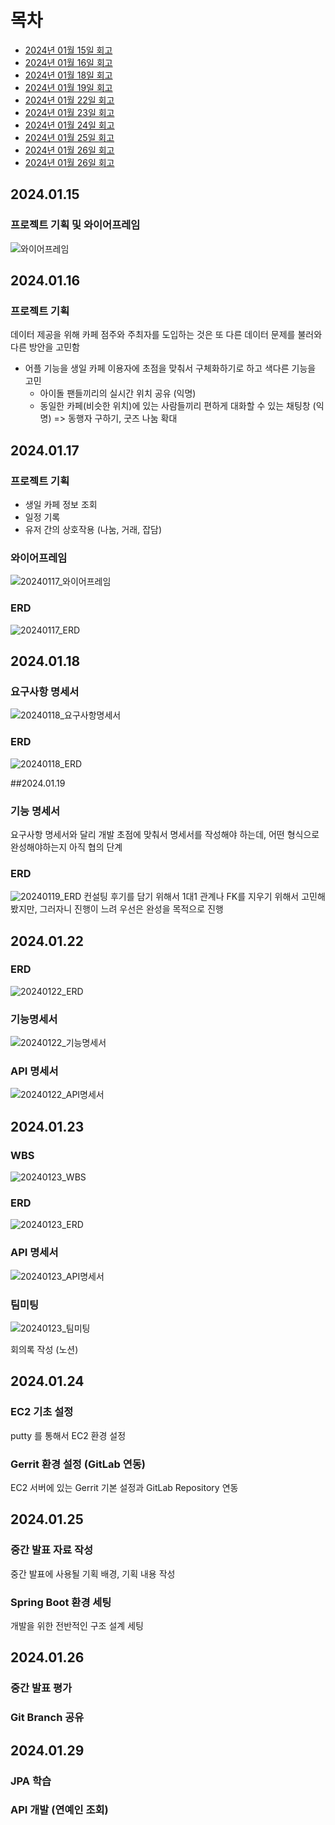 # 목차
- [2024년 01월 15일 회고](https://lab.ssafy.com/s10-webmobile4-sub2/S10P12A301/-/blob/master/namhyemi/README.md#anchor-20240115)
- [2024년 01월 16일 회고](https://lab.ssafy.com/s10-webmobile4-sub2/S10P12A301/-/blob/master/namhyemi/README.md#anchor-20240116)
- [2024년 01월 18일 회고](https://lab.ssafy.com/s10-webmobile4-sub2/S10P12A301/-/blob/master/namhyemi/README.md#anchor-20240118)
- [2024년 01월 19일 회고](https://lab.ssafy.com/s10-webmobile4-sub2/S10P12A301/-/blob/master/namhyemi/README.md#anchor-20240119)
- [2024년 01월 22일 회고](https://lab.ssafy.com/s10-webmobile4-sub2/S10P12A301/-/blob/master/namhyemi/README.md#anchor-20240122)
- [2024년 01월 23일 회고](https://lab.ssafy.com/s10-webmobile4-sub2/S10P12A301/-/blob/master/namhyemi/README.md#anchor-20240123)
- [2024년 01월 24일 회고](https://lab.ssafy.com/s10-webmobile4-sub2/S10P12A301/-/blob/master/namhyemi/README.md#anchor-20240124)
- [2024년 01월 25일 회고](https://lab.ssafy.com/s10-webmobile4-sub2/S10P12A301/-/blob/master/namhyemi/README.md#anchor-20240125)
- [2024년 01월 26일 회고](https://lab.ssafy.com/s10-webmobile4-sub2/S10P12A301/-/blob/master/namhyemi/README.md#anchor-20240126)
- [2024년 01월 26일 회고](https://lab.ssafy.com/s10-webmobile4-sub2/S10P12A301/-/blob/master/namhyemi/README.md#anchor-20240129)



## 2024.01.15 
### 프로젝트 기획 및 와이어프레임

![와이어프레임](/uploads/9ed17374f1a0891e0744dff749c7453a/롤링.png)

## 2024.01.16 
### 프로젝트 기획

데이터 제공을 위해 카페 점주와 주최자를 도입하는 것은 또 다른 데이터 문제를 불러와 다른 방안을 고민함
- 어플 기능을 생일 카페 이용자에 초점을 맞춰서 구체화하기로 하고 색다른 기능을 고민
    - 아이돌 팬들끼리의 실시간 위치 공유 (익명)
    - 동일한 카페(비슷한 위치)에 있는 사람들끼리 편하게 대화할 수 있는 채팅창 (익명) => 동행자 구하기, 굿즈 나눔 확대


## 2024.01.17
### 프로젝트 기획
- 생일 카페 정보 조회
- 일정 기록
- 유저 간의 상호작용 (나눔, 거래, 잡담)


### 와이어프레임
![20240117_와이어프레임](/uploads/382116282665f583abc189dbaf44ab6c/20240117_와이어프레임.PNG)

### ERD
![20240117_ERD](/uploads/683cf0b9e69668b4103281f4e2123195/20240117_ERD.png)


## 2024.01.18
### 요구사항 명세서
![20240118_요구사항명세서](/uploads/59ac1da7b58f63c52a3106debd937468/20240118_요구사항명세서.PNG)

### ERD
![20240118_ERD](/uploads/0cb7984f9994fcd216627caa49124a11/20240118_ERD.PNG)


##2024.01.19
### 기능 명세서
요구사항 명세서와 달리 개발 초점에 맞춰서 명세서를 작성해야 하는데, 어떤 형식으로 완성해야하는지 아직 협의 단계

### ERD
![20240119_ERD](/uploads/5c74946973d83dd8ef75062cb418a299/20240119_ERD.PNG)
컨설팅 후기를 담기 위해서 1대1 관계나 FK를 지우기 위해서 고민해봤지만, 그러자니 진행이 느려 우선은 완성을 목적으로 진행


## 2024.01.22
### ERD
![20240122_ERD](/uploads/32db4b483aa498ea88369cd0b1a91e61/20240122_ERD.PNG)

### 기능명세서
![20240122_기능명세서](/uploads/89f3e8eed124e3f7b7506618f17ace96/20240122_기능명세서.PNG)

### API 명세서
![20240122_API명세서](/uploads/072610077b536c64eb863f338109e9b9/20240122_API명세서.PNG)


## 2024.01.23
### WBS
![20240123_WBS](/uploads/a4e63b3c284e340ec3ee279bc6493ef5/image.png)

### ERD
![20240123_ERD](/uploads/019a4295ec6064a8f6904915f9d8eb63/image.png)

### API 명세서
![20240123_API명세서](/uploads/ad103f8f88700df1bea8c7fa4f933cc2/image.png)

### 팀미팅
![20240123_팀미팅](/uploads/28ddda586caff1be144d9095cdca0a28/image.png)

회의록 작성 (노션)


## 2024.01.24
### EC2 기초 설정
putty 를 통해서 EC2 환경 설정

### Gerrit 환경 설정 (GitLab 연동) 
EC2 서버에 있는 Gerrit 기본 설정과 GitLab Repository 연동


## 2024.01.25
### 중간 발표 자료 작성
중간 발표에 사용될 기획 배경, 기획 내용 작성

### Spring Boot 환경 세팅
개발을 위한 전반적인 구조 설계 세팅



## 2024.01.26
### 중간 발표 평가

### Git Branch 공유


## 2024.01.29
### JPA 학습

### API 개발 (연예인 조회)
